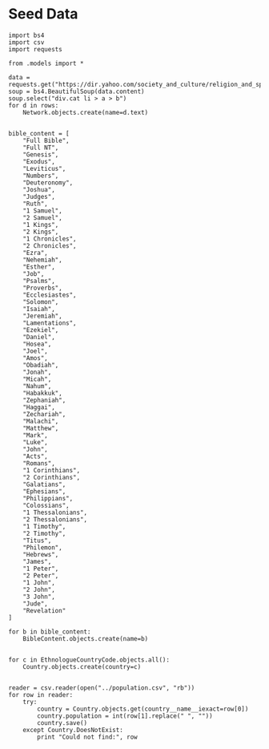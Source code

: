 Seed Data
=========

    import bs4
    import csv
    import requests

    from .models import *

    data = requests.get("https://dir.yahoo.com/society_and_culture/religion_and_spirituality/faiths_and_practices/christianity/denominations_and_sects/")
    soup = bs4.BeautifulSoup(data.content)
    soup.select("div.cat li > a > b")
    for d in rows:
        Network.objects.create(name=d.text)


    bible_content = [
        "Full Bible",
        "Full NT",
        "Genesis",
        "Exodus",
        "Leviticus",
        "Numbers",
        "Deuteronomy",
        "Joshua",
        "Judges",
        "Ruth",
        "1 Samuel",
        "2 Samuel",
        "1 Kings",
        "2 Kings",
        "1 Chronicles",
        "2 Chronicles",
        "Ezra",
        "Nehemiah",
        "Esther",
        "Job",
        "Psalms",
        "Proverbs",
        "Ecclesiastes",
        "Solomon",
        "Isaiah",
        "Jeremiah",
        "Lamentations",
        "Ezekiel",
        "Daniel",
        "Hosea",
        "Joel",
        "Amos",
        "Obadiah",
        "Jonah",
        "Micah",
        "Nahum",
        "Habakkuk",
        "Zephaniah",
        "Haggai",
        "Zechariah",
        "Malachi",
        "Matthew",
        "Mark",
        "Luke",
        "John",
        "Acts",
        "Romans",
        "1 Corinthians",
        "2 Corinthians",
        "Galatians",
        "Ephesians",
        "Philippians",
        "Colossians",
        "1 Thessalonians",
        "2 Thessalonians",
        "1 Timothy",
        "2 Timothy",
        "Titus",
        "Philemon",
        "Hebrews",
        "James",
        "1 Peter",
        "2 Peter",
        "1 John",
        "2 John",
        "3 John",
        "Jude",
        "Revelation"
    ]

    for b in bible_content:
        BibleContent.objects.create(name=b)


    for c in EthnologueCountryCode.objects.all():
        Country.objects.create(country=c)


    reader = csv.reader(open("../population.csv", "rb"))
    for row in reader:
        try:
            country = Country.objects.get(country__name__iexact=row[0])
            country.population = int(row[1].replace(" ", ""))
            country.save()
        except Country.DoesNotExist:
            print "Could not find:", row
